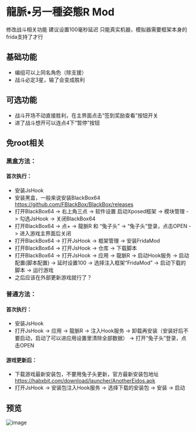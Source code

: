 # 龍脈•另一種姿態R Mod
修改战斗相关功能
建议设置100毫秒延迟
只能真实机器，模拟器需要框架本身的frida支持了才行

## 基础功能
* 编组可以上同名角色（除支援）
* 战斗必定3星，输了会变成胜利

## 可选功能
* 战斗开场不动直接胜利，在主界面点击“签到奖励查看”按钮开关
* 进了战斗想开可以连点4下“暂停”按钮

## 免root相关
### 黑盒方法：
#### 首次执行：
* 安装JsHook
* 安装黑盒，一般来说安装BlackBox64 https://github.com/FBlackBox/BlackBox/releases
* 打开BlackBox64 -> 右上角三点 -> 软件设置 启动Xposed框架 -> 模块管理 -> 勾选JsHook -> 关闭BlackBox64
* 打开BlackBox64 -> 点+ -> 龍脈R 和 “兔子头” -> “兔子头”登录，点击OPEN -> 进入游戏主界面后关闭
* 打开BlackBox64 -> 打开JsHook -> 框架管理 -> 安装FridaMod
* 打开BlackBox64 -> 打开JsHook -> 仓库 -> 下载脚本
* 打开BlackBox64 -> 打开JsHook -> 应用 -> 龍脈R -> 启动Hook服务 -> 启动配置(脚本配置) -> 延时设置100 -> 选择注入框架“FridaMod” -> 启动下载的脚本 -> 运行游戏
* 之后应该在外部更新游戏就行了？

### 普通方法：
#### 首次执行：
* 安装JsHook
* 打开JsHook -> 应用 -> 龍脈R -> 注入Hook服务 -> 卸载再安装（安装好后不要启动，启动了可以进应用设置里清除全部数据） -> 打开“兔子头”登录，点击OPEN
#### 游戏更新后：
* 下载游戏最新安装包，不要用兔子头更新，官方最新安装包地址 https://habxbit.com/download/launcher/AnotherEidos.apk
* 打开JsHook -> 安装包注入Hook服务 -> 选择下载的安装包 -> 安装 -> 启动
  
## 预览
![image](https://i.imgur.com/yc49Hcz.jpg)
